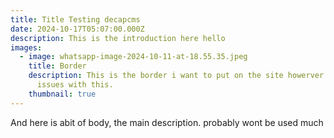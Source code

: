 ```yaml
---
title: Title Testing decapcms
date: 2024-10-17T05:07:00.000Z
description: This is the introduction here hello
images:
  - image: whatsapp-image-2024-10-11-at-18.55.35.jpeg
    title: Border
    description: This is the border i want to put on the site howerver I am having
      issues with this.
    thumbnail: true
---
```

And here is abit of body, the main description. probably wont be used much
